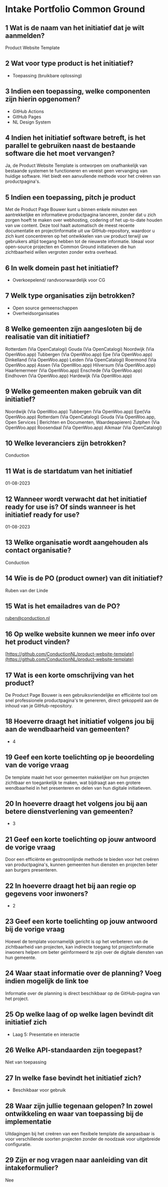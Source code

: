 # Intake Portfolio Common Ground

## 1 Wat is de naam van het initiatief dat je wilt aanmelden?

Product Website Template

## 2 Wat voor type product is het initiatief?

- Toepassing (bruikbare oplossing)

## 3 Indien een toepassing, welke componenten zijn hierin opgenomen?

- GitHub Actions
- GitHub Pages
- NL Design System

## 4 Indien het initiatief software betreft, is het parallel te gebruiken naast de bestaande software die het moet vervangen?

Ja, de Product Website Template is ontworpen om onafhankelijk van bestaande systemen te functioneren en vereist geen vervanging van huidige software. Het biedt een aanvullende methode voor het creëren van productpagina's.

## 5 Indien een toepassing, pitch je product

Met de Product Page Bouwer kunt u binnen enkele minuten een aantrekkelijke en informatieve productpagina lanceren, zonder dat u zich zorgen hoeft te maken over webhosting, codering of het up-to-date houden van uw content. Deze tool haalt automatisch de meest recente documentatie en projectinformatie uit uw GitHub-repository, waardoor u zich kunt concentreren op het ontwikkelen van uw product terwijl uw gebruikers altijd toegang hebben tot de nieuwste informatie. Ideaal voor open-source projecten en Common Ground initiatieven die hun zichtbaarheid willen vergroten zonder extra overhead.

## 6 In welk domein past het initiatief?

- Overkoepelend/ randvoorwaardelijk voor CG

## 7 Welk type organisaties zijn betrokken?

- Open source gemeenschappen
- Overheidsorganisaties

## 8 Welke gemeenten zijn aangesloten bij de realisatie van dit initiatief?

Rotterdam (Via OpenCatalogi)
Gouda (Via OpenCatalogi)
Noordwijk (Via OpenWoo.app)
Tubbergen (Via OpenWoo.app)
Epe (Via OpenWoo.app)
Dinkelland (Via OpenWoo.app)
Leiden (Via OpenCatalogi)
Roermond (Via OpenWoo.app)
Assen (Via OpenWoo.app)
Hilversum (Via OpenWoo.app)
Haarlemermeer (Via OpenWoo.app)
Enschede (Via OpenWoo.app)
Eindhoven (Via OpenWoo.app)
Hardewijk (Via OpenWoo.app)

## 9 Welke gemeenten maken gebruik van dit initiatief?

Noordwijk (Via OpenWoo.app)
Tubbergen (Via OpenWoo.app)
Epe(Via OpenWoo.app)
Rotterdam (Via OpenCatalogi)
Gouda (Via OpenWoo.app, Open Services | Berichten en Documenten, Waardepapieren)
Zutphen (Via OpenWoo.app)
Roosendaal (Via OpenWoo.app)
Alkmaar (Via OpenCatalogi)

## 10 Welke leveranciers zijn betrokken?

Conduction

## 11 Wat is de startdatum van het initiatief

01-08-2023

## 12 Wanneer wordt verwacht dat het initiatief ready for use is? Of sinds wanneer is het initiatief ready for use?

01-08-2023

## 13 Welke organisatie wordt aangehouden als contact organisatie?

Conduction

## 14 Wie is de PO (product owner) van dit initiatief?

Ruben van der Linde

## 15 Wat is het emailadres van de PO?

<ruben@conduction.nl>

## 16 Op welke website kunnen we meer info over het product vinden?

[https://github.com/ConductionNL/product-website-template](https://github.com/ConductionNL/product-website-template)

## 17 Wat is een korte omschrijving van het product?

De Product Page Bouwer is een gebruiksvriendelijke en efficiënte tool om snel professionele productpagina's te genereren, direct gekoppeld aan de inhoud van je GitHub-repository.

## 18 Hoeverre draagt het initiatief volgens jou bij aan de wendbaarheid van gemeenten?

- 4

## 19 Geef een korte toelichting op je beoordeling van de vorige vraag

De template maakt het voor gemeenten makkelijker om hun projecten zichtbaar en toegankelijk te maken, wat bijdraagt aan een grotere wendbaarheid in het presenteren en delen van hun digitale initiatieven.

## 20 In hoeverre draagt het volgens jou bij aan betere dienstverlening van gemeenten?

- 3

## 21 Geef een korte toelichting op jouw antwoord de vorige vraag

Door een efficiënte en gestroomlijnde methode te bieden voor het creëren van productpagina's, kunnen gemeenten hun diensten en projecten beter aan burgers presenteren.

## 22 In hoeverre draagt het bij aan regie op gegevens voor inwoners?

- 2

## 23 Geef een korte toelichting op jouw antwoord bij de vorige vraag

Hoewel de template voornamelijk gericht is op het verbeteren van de zichtbaarheid van projecten, kan indirecte toegang tot projectinformatie inwoners helpen om beter geïnformeerd te zijn over de digitale diensten van hun gemeente.

## 24 Waar staat informatie over de planning? Voeg indien mogelijk de link toe

Informatie over de planning is direct beschikbaar op de GitHub-pagina van het project.

## 25 Op welke laag of op welke lagen bevindt dit initiatief zich

- Laag 5: Presentatie en interactie

## 26 Welke API-standaarden zijn toegepast?

Niet van toepassing

## 27 In welke fase bevindt het initiatief zich?

- Beschikbaar voor gebruik

## 28 Waar zijn jullie tegenaan gelopen? In zowel ontwikkeling en waar van toepassing bij de implementatie

Uitdagingen bij het creëren van een flexibele template die aanpasbaar is voor verschillende soorten projecten zonder de noodzaak voor uitgebreide configuratie.

## 29 Zijn er nog vragen naar aanleiding van dit intakeformulier?

Nee
